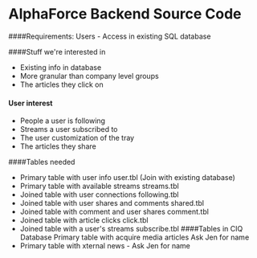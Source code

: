 AlphaForce Backend Source Code
==============================


####Requirements:
Users - Access in existing SQL database
  
####Stuff we're interested in
  - Existing info in database
  - More granular than company level groups
  - The articles they click on
  
#### User interest
  - People a user is following
  - Streams a user subscribed to
  - The user customization of the tray
  - The articles they share
  
####Tables needed
  - Primary table with user info  user.tbl (Join with existing database) 
  - Primary table with available streams  streams.tbl
  - Joined table with user connections  following.tbl
  - Joined table with user shares and comments  shared.tbl
  - Joined table with comment and user shares  comment.tbl
  - Joined table with article clicks  click.tbl
  - Joined table with a user's streams  subscribe.tbl
####Tables in CIQ Database Primary table with acquire media articles  Ask Jen for name
   - Primary table with xternal news - Ask Jen for name
 
